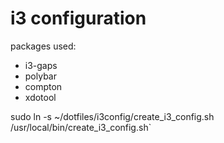 # i3 configuration

packages used:

* i3-gaps
* polybar
* compton
* xdotool

sudo ln -s ~/dotfiles/i3config/create_i3_config.sh /usr/local/bin/create_i3_config.sh`
